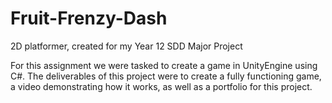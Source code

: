 # Fruit-Frenzy-Dash
2D platformer, created for my Year 12 SDD Major Project

For this assignment we were tasked to create a game in UnityEngine using C#.
The deliverables of this project were to create a fully functioning game, a video demonstrating how it works, as well as a portfolio for this project.

